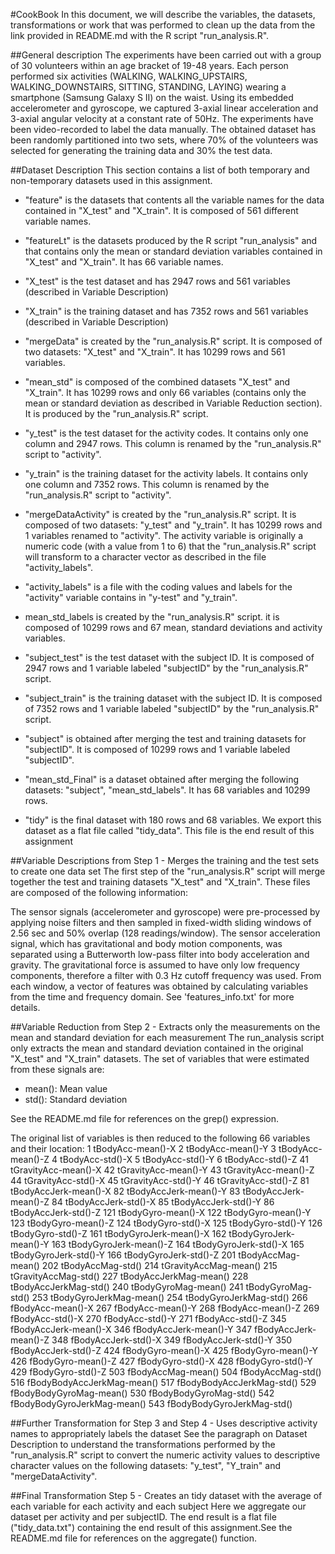 #CookBook
In this document, we will describe the variables, the datasets, transformations or work that was performed to clean up the data from the link provided in README.md with the R script "run_analysis.R".

##General description
The experiments have been carried out with a group of 30 volunteers within an age bracket of 19-48 years. Each person performed six activities (WALKING, WALKING_UPSTAIRS, WALKING_DOWNSTAIRS, SITTING, STANDING, LAYING) wearing a smartphone (Samsung Galaxy S II) on the waist. Using its embedded accelerometer and gyroscope, we captured 3-axial linear acceleration and 3-axial angular velocity at a constant rate of 50Hz. The experiments have been video-recorded to label the data manually. The obtained dataset has been randomly partitioned into two sets, where 70% of the volunteers was selected for generating the training data and 30% the test data. 

##Dataset Description
This section contains a list of both temporary and non-temporary datasets used in this assignment.

- "feature" is the datasets that contents all the variable names for the data contained in "X_test" and "X_train". It is composed of 561 different variable names.
- "featureLt" is the datasets produced by the R script "run_analysis" and that contains only the mean or standard deviation variables contained in "X_test" and "X_train". It has 66 variable names.
- "X_test" is the test dataset and has 2947 rows and 561 variables (described in Variable Description)
- "X_train" is the training dataset and has 7352 rows and 561 variables (described in Variable Description)
- "mergeData" is created by the "run_analysis.R" script. It is composed of two datasets: "X_test" and "X_train". It has 10299 rows and 561 variables.
- "mean_std" is composed of the combined datasets "X_test" and "X_train". It has 10299 rows and only 66 variables (contains only the mean or standard deviation as described in Variable Reduction section). It is produced by the "run_analysis.R" script.
- "y_test" is the test dataset for the activity codes. It contains only one column and 2947 rows. This column is renamed by the "run_analysis.R" script to "activity".
- "y_train" is the training dataset for the activity labels. It contains only one column and 7352 rows. This column is renamed by the "run_analysis.R" script to "activity".
- "mergeDataActivity" is created by the "run_analysis.R" script. It is composed of two datasets: "y_test" and "y_train". It has 10299 rows and 1 variables renamed to "activity". The activity variable is originally a numeric code (with a value from 1 to 6) that the "run_analysis.R" script will transform to a character vector as described in the file "activity_labels".
- "activity_labels" is a file with the coding values and labels for the "activity" variable contains in "y-test" and "y_train".
- mean_std_labels is created by the "run_analysis.R" script. it is composed of 10299 rows and 67 mean, standard deviations and activity variables.
- "subject_test" is the test dataset with the subject ID. It is composed of 2947 rows and 1 variable labeled "subjectID" by the "run_analysis.R" script.
- "subject_train" is the training dataset with the subject ID. It is composed of 7352 rows and 1 variable labeled "subjectID" by the "run_analysis.R" script.
- "subject" is obtained after merging the test and training datasets for "subjectID". It is composed of 10299 rows and 1 variable labeled "subjectID".
- "mean_std_Final" is a dataset obtained after merging the following datasets: "subject", "mean_std_labels". It has 68 variables and 10299 rows.

- "tidy" is the final dataset with 180 rows and 68 variables. We export this dataset as a flat file called "tidy_data". This file is the end result of this assignment


##Variable Descriptions from Step 1 - Merges the training and the test sets to create one data set
The first step of the "run_analysis.R" script will merge together the test and training datasets "X_test" and "X_train". These files are composed of the following information:

The sensor signals (accelerometer and gyroscope) were pre-processed by applying noise filters and then sampled in fixed-width sliding windows of 2.56 sec and 50% overlap (128 readings/window). The sensor acceleration signal, which has gravitational and body motion components, was separated using a Butterworth low-pass filter into body acceleration and gravity. The gravitational force is assumed to have only low frequency components, therefore a filter with 0.3 Hz cutoff frequency was used. From each window, a vector of features was obtained by calculating variables from the time and frequency domain. See 'features_info.txt' for more details. 


##Variable Reduction from Step 2 - Extracts only the measurements on the mean and standard deviation for each measurement
The run_analysis script only extracts the mean and standard deviation contained in the original "X_test" and "X_train" datasets. The set of variables that were estimated from these signals are: 

- mean(): Mean value
- std(): Standard deviation

See the README.md file for references on the grep() expression.

The original list of variables is then reduced to the following 66 variables and their location:
1           tBodyAcc-mean()-X
2           tBodyAcc-mean()-Y
3           tBodyAcc-mean()-Z
4            tBodyAcc-std()-X
5            tBodyAcc-std()-Y
6            tBodyAcc-std()-Z
41        tGravityAcc-mean()-X
42        tGravityAcc-mean()-Y
43        tGravityAcc-mean()-Z
44         tGravityAcc-std()-X
45         tGravityAcc-std()-Y
46         tGravityAcc-std()-Z
81         tBodyAccJerk-mean()-X
82       tBodyAccJerk-mean()-Y
83       tBodyAccJerk-mean()-Z
84        tBodyAccJerk-std()-X
85        tBodyAccJerk-std()-Y
86        tBodyAccJerk-std()-Z
121          tBodyGyro-mean()-X
122          tBodyGyro-mean()-Y
123          tBodyGyro-mean()-Z
124           tBodyGyro-std()-X
125           tBodyGyro-std()-Y
126           tBodyGyro-std()-Z
161      tBodyGyroJerk-mean()-X
162      tBodyGyroJerk-mean()-Y
163      tBodyGyroJerk-mean()-Z
164       tBodyGyroJerk-std()-X
165       tBodyGyroJerk-std()-Y
166       tBodyGyroJerk-std()-Z
201          tBodyAccMag-mean()
202           tBodyAccMag-std()
214       tGravityAccMag-mean()
215        tGravityAccMag-std()
227      tBodyAccJerkMag-mean()
228       tBodyAccJerkMag-std()
240         tBodyGyroMag-mean()
241          tBodyGyroMag-std()
253     tBodyGyroJerkMag-mean()
254      tBodyGyroJerkMag-std()
266           fBodyAcc-mean()-X
267           fBodyAcc-mean()-Y
268           fBodyAcc-mean()-Z
269            fBodyAcc-std()-X
270            fBodyAcc-std()-Y
271            fBodyAcc-std()-Z
345       fBodyAccJerk-mean()-X
346       fBodyAccJerk-mean()-Y
347       fBodyAccJerk-mean()-Z
348        fBodyAccJerk-std()-X
349        fBodyAccJerk-std()-Y
350        fBodyAccJerk-std()-Z
424          fBodyGyro-mean()-X
425          fBodyGyro-mean()-Y
426          fBodyGyro-mean()-Z
427      fBodyGyro-std()-X
428           fBodyGyro-std()-Y
429           fBodyGyro-std()-Z
503          fBodyAccMag-mean()
504           fBodyAccMag-std()
516  fBodyBodyAccJerkMag-mean()
517   fBodyBodyAccJerkMag-std()
529     fBodyBodyGyroMag-mean()
530      fBodyBodyGyroMag-std()
542 fBodyBodyGyroJerkMag-mean()
543  fBodyBodyGyroJerkMag-std()

##Further Transformation for Step 3 and Step 4 - Uses descriptive activity names to appropriately labels the dataset 
See the paragraph on Dataset Description to understand the transformations performed by the "run_analysis.R" script to convert the numeric activity values to descriptive character values on the following datasets: "y_test", "Y_train" and "mergeDataActivity".

##Final Transformation Step 5 - Creates an tidy dataset with the average of each variable for each activity and each subject
Here we aggregate our dataset per activity and per subjectID. The end result is a flat file ("tidy_data.txt") containing the end result of this assignment.See the README.md file for references on the aggregate() function.





